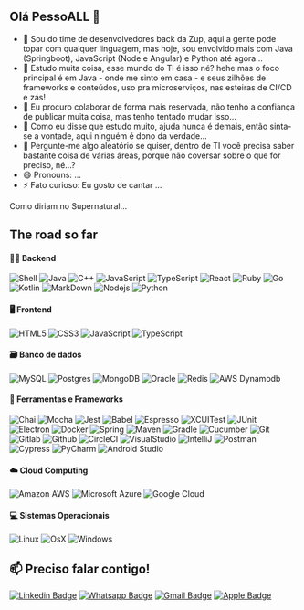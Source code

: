 ## Olá PessoALL 👋

- 🔭 Sou do time de desenvolvedores back da Zup, aqui a gente pode topar com qualquer linguagem, mas hoje, sou envolvido mais com Java (Springboot), JavaScript (Node e Angular) e Python até agora...
- 🌱 Estudo muita coisa, esse mundo do TI é isso né? hehe mas o foco principal é em Java - onde me sinto em casa - e seus zilhões de frameworks e conteúdos, uso pra microserviços, nas esteiras de CI/CD e zás!
- 👯 Eu procuro colaborar de forma mais reservada, não tenho a confiança de publicar muita coisa, mas tenho tentado mudar isso...
- 🤔 Como eu disse que estudo muito, ajuda nunca é demais, então sinta-se a vontade, aqui ninguém é dono da verdade...
- 💬 Pergunte-me algo aleatório se quiser, dentro de TI você precisa saber bastante coisa de várias áreas, porque não coversar sobre o que for preciso, né...?
- 😄 Pronouns: ...
- ⚡ Fato curioso: Eu gosto de cantar ...

Como diriam no Supernatural...
## The road so far
#### 👨‍💻 Backend
![Shell](https://img.shields.io/badge/Shell%20-%23525252.svg?style=flat&logo=gnu-bash&)
![Java](https://img.shields.io/badge/-Java%20-%23525252.svg?style=flat&logo=Java&logoColor=white&)
![C++](https://img.shields.io/badge/-C++%20-%23525252.svg?style=flat-square&logo=c)
![JavaScript](https://img.shields.io/badge/-JavaScript%20-%23525252.svg?style=flat&logo=JavaScript&logoColor=yellow&)
![TypeScript](https://img.shields.io/badge/-TypeScript%20-%23525252.svg?style=flat&logo=TypeScript&logoColor=blue&)
![React](https://img.shields.io/badge/-React%20-%23525252.svg?style=flat&logo=React&logoColor=blue&)
![Ruby](https://img.shields.io/badge/-Ruby%20-%23525252.svg?style=flat&logo=Ruby&logoColor=red&)
![Go](https://img.shields.io/badge/-Golang%20-%23525252.svg?style=flat&logo=go&)
![Kotlin](https://img.shields.io/badge/-Kotlin%20-%23525252.svg?style=flat&logo=kotlin&)
![MarkDown](https://img.shields.io/badge/-Markdown%20-%23525252.svg?style=flat&logo=markdown&)
![Nodejs](https://img.shields.io/badge/-Nodejs%20-%23525252.svg?style=flat&logo=node.js&)
![Python](https://img.shields.io/badge/-Python%20-%23525252.svg?style=flat&logo=Python&)

#### 🖥 Frontend
![HTML5](https://img.shields.io/badge/-HTML5%20-%23525252.svg?style=flat-square&logo=html5&logoColor=orange)
![CSS3](https://img.shields.io/badge/-CSS3%20-%23525252.svg?style=flat-square&logo=css3&logoColor=blue)
![JavaScript](https://img.shields.io/badge/-JavaScript%20-%23525252.svg?style=flat&logo=JavaScript&logoColor=yellow&)
![TypeScript](https://img.shields.io/badge/-TypeScript%20-%23525252.svg?style=flat&logo=TypeScript&logoColor=blue&)

#### 🗃 Banco de dados
![MySQL](https://img.shields.io/badge/-MySQL%20-%23525252.svg?style=flat&logo=mysql&logoColor=white&)
![Postgres](https://img.shields.io/badge/-PostgreSQL%20-%23525252.svg?style=flat&logo=postgresql&)
![MongoDB](https://img.shields.io/badge/MongoDB%20-%23525252.svg?style=flat&logo=MongoDB&)
![Oracle](https://img.shields.io/badge/Oracle%20-%23525252.svg?style=flat&logo=Oracle&logoColor=red&)
![Redis](https://img.shields.io/badge/Redis%20-%23525252.svg?style=flat&logo=Redis&)
![AWS Dynamodb](https://img.shields.io/badge/Amazon%20AWS%20-%23525252.svg?style=flat-square&logo=amazon-aws&logoColor=orange)

#### 🔧 Ferramentas e Frameworks
![Chai](https://img.shields.io/badge/-Chai%20-%23525252.svg?style=flat&logo=Chai&logoColor=red&)
![Mocha](https://img.shields.io/badge/-Mocha%20-%23525252.svg?style=flat&logo=Mocha&)
![Jest](https://img.shields.io/badge/-Jest%20-%23525252.svg?style=flat&logo=Jest&logoColor=pink&)
![Babel](https://img.shields.io/badge/-Babel%20-%23525252.svg?style=flat&logo=Babel&)
![Espresso](https://img.shields.io/badge/-Espresso%20-%23525252.svg?style=flat&logo=android&logoColor=green&)
![XCUITest](https://img.shields.io/badge/-XCUITest%20-%23525252.svg?style=flat&logo=apple&)
![JUnit](https://img.shields.io/badge/-JUnit%20-%23525252.svg?style=flat&logo=cachet&)
![Electron](https://img.shields.io/badge/-Electron%20-%23525252.svg?style=flat&logo=Electron&logoColor=white&)
![Docker](https://img.shields.io/badge/-Docker%20-%23525252.svg?style=flat&logo=docker&)
![Spring](https://img.shields.io/badge/-Spring%20-%23525252.svg?style=flat&logo=spring&logoColor=green&)
![Maven](https://img.shields.io/badge/-Maven%20-%23525252.svg?style=flat&logo=apache-maven&logoColor=ffb9b4&)
![Gradle](https://img.shields.io/badge/-Gradle%20-%23525252.svg?style=flat&logo=Gradle&)
![Cucumber](https://img.shields.io/badge/-Cucumber%20-%23525252.svg?style=flat&logo=cucumber&)
![Git](https://img.shields.io/badge/-Git%20-%23525252.svg?style=flat&logo=git&)
![Gitlab](https://img.shields.io/badge/-Gitlab%20-%23525252.svg?style=flat&logo=Gitlab&)
![Github](https://img.shields.io/badge/-GitHub%20-%23525252.svg?style=flat&logo=github&)
![CircleCI](https://img.shields.io/badge/CircleCI%20-%23525252.svg?style=flat&logo=circleci&logoColor=white&)
![VisualStudio](https://img.shields.io/badge/-Visual%20Studio%20Code%20-%23525252.svg?style=flat&logo=visual-studio-code&logoColor=007ACC&)
![IntelliJ](https://img.shields.io/badge/-IntelliJ%20-%23525252.svg?style=flat&logo=jetbrains&)
![Postman](https://img.shields.io/badge/-Postman%20-%23525252.svg?style=flat&logo=postman&)
![Cypress](https://img.shields.io/badge/-Cypress%20-%23525252.svg?style=flat&logo=cypress&)
![PyCharm](https://img.shields.io/badge/-PyCharm%20-%23525252.svg?style=flat&logo=Pycharm&logoColor=green&)
![Android Studio](https://img.shields.io/badge/-AndroidStudio%20-%23525252.svg?style=flat&logo=android-studio&)

#### ☁️ Cloud Computing 
![Amazon AWS](https://img.shields.io/badge/Amazon%20AWS%20-%23525252.svg?style=flat-square&logo=amazon-aws&logoColor=orange)
![Microsoft Azure](https://img.shields.io/badge/Microsoft%20Azure%20-%23525252.svg?style=flat-square&logo=microsoft-azure&logoColor=blue)
![Google Cloud](https://img.shields.io/badge/Google%20Cloud%20-%23525252.svg?style=flat-square&logo=google-cloud)

#### 💻 Sistemas Operacionais
![Linux](https://img.shields.io/badge/-Linux%20-%23525252.svg?style=flat&logo=linux&logoColor=white&)
![OsX](https://img.shields.io/badge/-MacOS%20-%23525252.svg?style=flat&logo=apple&)
![Windows](https://img.shields.io/badge/-Windows%20-%23525252.svg?style=flat&logo=Windows&)

## 📫 Preciso falar contigo!
[![Linkedin Badge](https://img.shields.io/badge/-Linkedin-6633cc?style=flat-square&logo=Linkedin&color=14274e&link=https://www.linkedin.com/in/rrodrigomiranda/)](https://www.linkedin.com/in/rrodrigomiranda/)
[![Whatsapp Badge](https://img.shields.io/badge/-WhatsApp-6633cc?style=flat-square&logo=Whatsapp&color=14274e&link=https://whats.link/eguadorodrigo)](https://whats.link/eguadorodrigo)
[![Gmail Badge](https://img.shields.io/badge/-Gmail-c14438?style=flat-square&logo=Gmail&color=14274e&link=mailto:rrodrigocmiranda@gmail.com)](mailto:rrodrigocmiranda@gmail.com)
[![Apple Badge](https://img.shields.io/badge/-Apple-c14438?style=flat-square&logo=Apple&color=14274e&link=mailto:rrodrigocmiranda@icloud.com)](mailto:rrodrigocmiranda@icloud.com)
